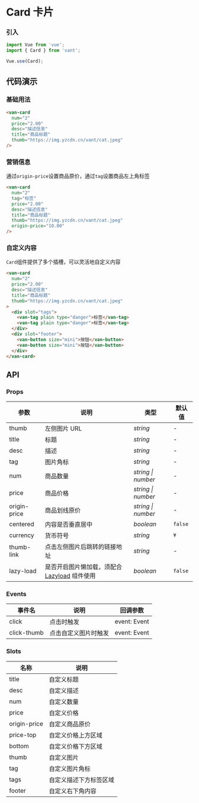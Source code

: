# Card 卡片

### 引入

```js
import Vue from 'vue';
import { Card } from 'vant';

Vue.use(Card);
```

## 代码演示

### 基础用法

```html
<van-card
  num="2"
  price="2.00"
  desc="描述信息"
  title="商品标题"
  thumb="https://img.yzcdn.cn/vant/cat.jpeg"
/>
```

### 营销信息

通过`origin-price`设置商品原价，通过`tag`设置商品左上角标签

```html
<van-card
  num="2"
  tag="标签"
  price="2.00"
  desc="描述信息"
  title="商品标题"
  thumb="https://img.yzcdn.cn/vant/cat.jpeg"
  origin-price="10.00"
/>
```

### 自定义内容

`Card`组件提供了多个插槽，可以灵活地自定义内容

```html
<van-card
  num="2"
  price="2.00"
  desc="描述信息"
  title="商品标题"
  thumb="https://img.yzcdn.cn/vant/cat.jpeg"
>
  <div slot="tags">
    <van-tag plain type="danger">标签</van-tag>
    <van-tag plain type="danger">标签</van-tag>
  </div>
  <div slot="footer">
    <van-button size="mini">按钮</van-button>
    <van-button size="mini">按钮</van-button>
  </div>
</van-card>
```

## API

### Props

| 参数 | 说明 | 类型 | 默认值 |
|------|------|------|------|
| thumb | 左侧图片 URL | *string* | - |
| title | 标题 | *string* | - |
| desc | 描述 | *string* | - |
| tag | 图片角标 | *string* | - |
| num | 商品数量 | *string \| number* | - |
| price | 商品价格 | *string \| number* | - |
| origin-price | 商品划线原价 | *string \| number* | - |
| centered | 内容是否垂直居中 | *boolean* | `false` |
| currency | 货币符号 |  *string* | `¥` |
| thumb-link | 点击左侧图片后跳转的链接地址 | *string* | - |
| lazy-load | 是否开启图片懒加载，须配合 [Lazyload](#/zh-CN/lazyload) 组件使用 | *boolean* | `false` |

### Events

| 事件名 | 说明 | 回调参数 |
|------|------|------|
| click | 点击时触发 | event: Event |
| click-thumb | 点击自定义图片时触发 | event: Event |

### Slots

| 名称 | 说明 |
|------|------|
| title | 自定义标题 |
| desc | 自定义描述 |
| num | 自定义数量 |
| price | 自定义价格 |
| origin-price | 自定义商品原价 |
| price-top | 自定义价格上方区域 |
| bottom | 自定义价格下方区域 |
| thumb | 自定义图片 |
| tag | 自定义图片角标 |
| tags | 自定义描述下方标签区域 |
| footer | 自定义右下角内容 |
